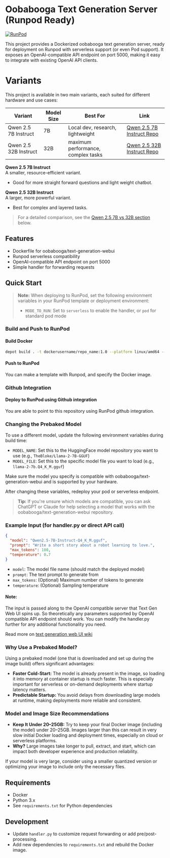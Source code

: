 # Oobabooga Text Generation Server (Runpod Ready)

[![RunPod](https://api.runpod.io/badge/justinwlin/Oobabooga-Text-Gen-Qwen2.5-7B-Instruct-Runpod)](https://www.runpod.io/console/hub/justinwlin/Oobabooga-Text-Gen-Qwen2.5-7B-Instruct-Runpod)

This project provides a Dockerized oobabooga text generation server, ready for deployment on Runpod with serverless support (or even Pod support). It exposes an OpenAI-compatible API endpoint on port 5000, making it easy to integrate with existing OpenAI API clients.

# Variants

This project is available in two main variants, each suited for different hardware and use cases:

| Variant                | Model Size | Best For                        | Link                                                                 |
|------------------------|-----------|---------------------------------|----------------------------------------------------------------------|
| Qwen 2.5 7B Instruct   | 7B        | Local dev, research, lightweight | [Qwen 2.5 7B Instruct Repo](https://github.com/justinwlin/Oobabooga-Text-Gen-Qwen2.5-7B-Instruct-Runpod) |
| Qwen 2.5 32B Instruct  | 32B       | maximum performance, complex tasks   | [Qwen 2.5 32B Instruct Repo](https://github.com/justinwlin/Oobabooga-Text-Gen-Qwen2.5-32B-Instruct-Runpod) |

**Qwen 2.5 7B Instruct**  
A smaller, resource-efficient variant.  
- Good for more straight forward questions and light weight chatbot.

**Qwen 2.5 32B Instruct**  
A larger, more powerful variant.  
- Best for complex and layered tasks.

> For a detailed comparison, see the [Qwen 2.5 7B vs 32B section](#qwen-25-7b-vs-32b-key-differences) below.

## Features
- Dockerfile for oobabooga/text-generation-webui
- Runpod serverless compatibility
- OpenAI-compatible API endpoint on port 5000
- Simple handler for forwarding requests

## Quick Start

> **Note:** When deploying to RunPod, set the following environment variables in your RunPod template or deployment environment:
> - `MODE_TO_RUN`: Set to `serverless` to enable the handler, or `pod` for standard pod mode

### Build and Push to RunPod

#### Build Docker
```bash
depot build . -t dockerusername/repo_name:1.0 --platform linux/amd64 --push
```
#### Push to RunPod
You can make a template with Runpod, and specify the Docker image.

### Github Integration
#### Deploy to RunPod using Github integration
You are able to point to this repository using RunPod github integration.

### Changing the Prebaked Model

To use a different model, update the following environment variables during build time:

- `MODEL_NAME`: Set this to the HuggingFace model repository you want to use (e.g., `TheBloke/Llama-2-7B-GGUF`)
- `MODEL_FILE`: Set this to the specific model file you want to load (e.g., `llama-2-7b.Q4_K_M.gguf`)

Make sure the model you specify is compatible with oobabooga/text-generation-webui and is supported by your hardware.

After changing these variables, redeploy your pod or serverless endpoint.

> **Tip:** If you're unsure which models are compatible, you can ask ChatGPT or Claude for help selecting a model that works with the oobabooga/text-generation-webui repository.

### Example Input (for handler.py or direct API call)
```json
{
  "model": "Qwen2.5-7B-Instruct-Q4_K_M.gguf",
  "prompt": "Write a short story about a robot learning to love.",
  "max_tokens": 100,
  "temperature": 0.7
}
```

- `model`: The model file name (should match the deployed model)
- `prompt`: The text prompt to generate from
- `max_tokens`: (Optional) Maximum number of tokens to generate
- `temperature`: (Optional) Sampling temperature

#### Note:
The input is passed along to the OpenAI compatible server that Text Gen Web UI spins up. So theoretically any parameters supported by OpenAI compatible API endpoint should work. You can modify the handler.py further for any additional functionality you need.

Read more on [text generation web UI wiki](https://github.com/oobabooga/text-generation-webui/wiki/12-%E2%80%90-OpenAI-API)

### Why Use a Prebaked Model?

Using a prebaked model (one that is downloaded and set up during the image build) offers significant advantages:

- **Faster Cold-Start:** The model is already present in the image, so loading it into memory at container startup is much faster. This is especially important for serverless or on-demand deployments where startup latency matters.
- **Predictable Startup:** You avoid delays from downloading large models at runtime, making deployments more reliable and consistent.

### Model and Image Size Recommendations

- **Keep It Under 20–25GB:** Try to keep your final Docker image (including the model) under 20–25GB. Images larger than this can result in very slow initial Docker loading and deployment times, especially on cloud or serverless platforms.
- **Why?** Large images take longer to pull, extract, and start, which can impact both developer experience and production reliability.

If your model is very large, consider using a smaller quantized version or optimizing your image to include only the necessary files.

## Requirements
- Docker
- Python 3.x
- See `requirements.txt` for Python dependencies

## Development
- Update `handler.py` to customize request forwarding or add pre/post-processing.
- Add new dependencies to `requirements.txt` and rebuild the Docker image.
